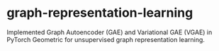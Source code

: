 # graph-representation-learning
Implemented Graph Autoencoder (GAE) and Variational GAE (VGAE) in PyTorch Geometric for unsupervised graph representation learning. 
